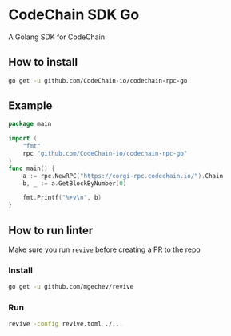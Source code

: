 # CodeChain SDK Go

A Golang SDK for CodeChain

## How to install

```bash
go get -u github.com/CodeChain-io/codechain-rpc-go
```

## Example

```Go
package main

import (
	"fmt"
	rpc "github.com/CodeChain-io/codechain-rpc-go"
)
func main() {
	a := rpc.NewRPC("https://corgi-rpc.codechain.io/").Chain
	b, _ := a.GetBlockByNumber(0)

	fmt.Printf("%+v\n", b)
}

```

## How to run linter

Make sure you run `revive` before creating a PR to the repo

### Install

```sh
go get -u github.com/mgechev/revive
```

### Run

```sh
revive -config revive.toml ./...
```
